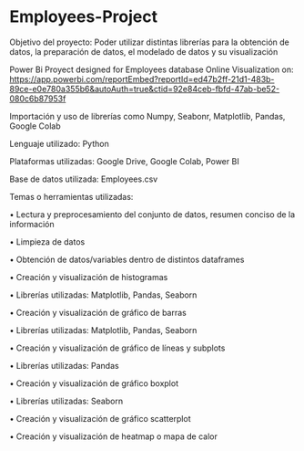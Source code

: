 # Employees-Project
Objetivo del proyecto: Poder utilizar distintas librerías para la obtención de datos, la preparación de datos, el modelado de datos y su visualización 

Power Bi Proyect designed for Employees database
Online Visualization on: https://app.powerbi.com/reportEmbed?reportId=ed47b2ff-21d1-483b-89ce-e0e780a355b6&autoAuth=true&ctid=92e84ceb-fbfd-47ab-be52-080c6b87953f

Importación y uso de librerías como Numpy, Seabonr, Matplotlib, Pandas, Google Colab  

Lenguaje utilizado: Python 

Plataformas utilizadas: Google Drive, Google Colab, Power BI 

Base de datos utilizada: Employees.csv 

Temas o herramientas utilizadas:

•	Lectura y preprocesamiento del conjunto de datos, resumen conciso de la información 

•	Limpieza de datos

•	Obtención de datos/variables dentro de distintos dataframes

•	Creación y visualización de histogramas

•	Librerías utilizadas: Matplotlib, Pandas, Seaborn

•	Creación y visualización de gráfico de barras

•	Librerías utilizadas: Matplotlib, Pandas, Seaborn

•	Creación y visualización de gráfico de líneas y subplots

•	Librerías utilizadas: Pandas

•	Creación y visualización de gráfico boxplot

•	Librerías utilizadas: Seaborn

•	Creación y visualización de gráfico scatterplot

•	Creación y visualización de heatmap o mapa de calor
